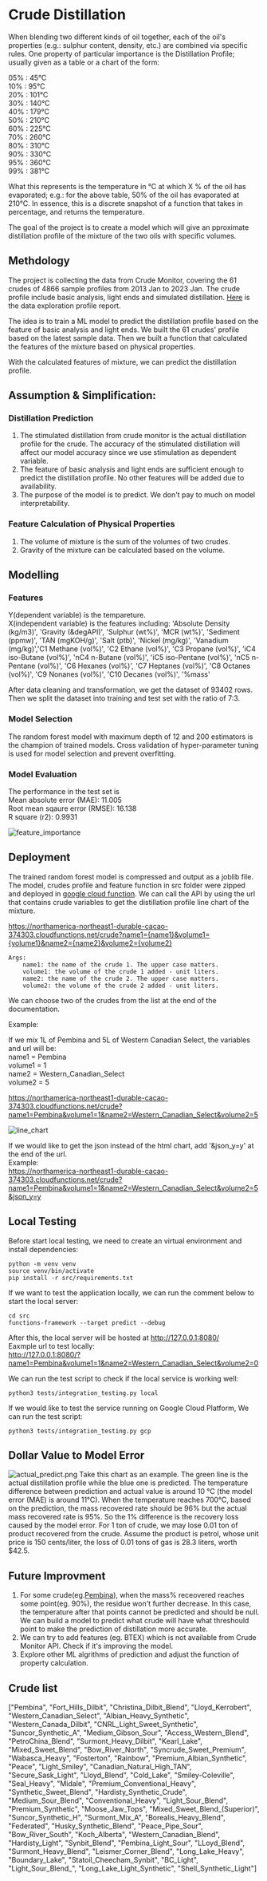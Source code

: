 # Crude Distillation

When blending two different kinds of oil together, each of the oil's properties (e.g.: sulphur content, density, etc.) are combined via specific rules. One property of particular importance is the Distillation Profile; usually given as a table or a chart of the form:

05% : 45°C \
10% : 95°C \
20% : 101°C \
30% : 140°C \
40% : 179°C \
50% : 210°C \
60% : 225°C \
70% : 260°C \
80% : 310°C \
90% : 330°C \
95% : 360°C \
99% : 381°C

What this represents is the temperature in °C at which X % of the oil has evaporated; e.g.: for the above table, 50% of the oil has evaporated at 210°C.
In essence, this is a discrete snapshot of a function that takes in percentage, and returns the temperature.

The goal of the project is to create a model which will give an pproximate distillation profile of the mixture of the two oils with specific volumes.

## Methdology

The project is collecting the data from Crude Monitor, covering the 61 crudes of 4866 sample profiles from 2013 Jan to 2023 Jan. The crude profile include basic analysis, light ends and simulated distillation. [Here](https://github.com/fanchen0227/crude-distillation/blob/develop/docs/pandas_profiling_report.pdf) is the data exploration profile report.

The idea is to train a ML model to predict the distillation profile based on the feature of basic analysis and light ends. We built the 61 crudes' profile based on the latest sample data. Then we built a function that calculated the features of the mixture based on physical properties. 

With the calculated features of mixture, we can predict the distillation profile. 

## Assumption & Simplification:
### Distillation Prediction
1. The stimulated distillation from crude monitor is the actual distillation profile for the crude. The accuracy of the stimulated distillation will affect our model accuracy since we use stimulation as dependent variable.
2. The feature of basic analysis and light ends are sufficient enough to predict the distillation profile. No other features will be added due to availability. 
3. The purpose of the model is to predict. We don't pay to much on model interpretability.
### Feature Calculation of Physical Properties
1. The volume of mixture is the sum of the volumes of two crudes. 
2. Gravity of the mixture can be calculated based on the volume.

## Modelling

### Features
Y(dependent variable) is the tempareture. \
X(independent variable) is the features including: 'Absolute Density (kg/m3)', 'Gravity (&degAPI)', 'Sulphur (wt%)', 'MCR (wt%)', 'Sediment (ppmw)', 'TAN (mgKOH/g)', 'Salt (ptb)', 'Nickel (mg/kg)', 'Vanadium (mg/kg)','C1 Methane (vol%)', 'C2 Ethane (vol%)', 'C3 Propane (vol%)', 'iC4 iso-Butane (vol%)', 'nC4 n-Butane (vol%)',
 'iC5 iso-Pentane (vol%)', 'nC5 n-Pentane (vol%)', 'C6 Hexanes (vol%)', 'C7 Heptanes (vol%)', 'C8 Octanes (vol%)', 'C9 Nonanes (vol%)', 'C10 Decanes (vol%)', '%mass'

After data cleaning and transformation, we get the dataset of 93402 rows. Then we split the dataset into training and test set with the ratio of 7:3.

### Model Selection
The random forest model with maximum depth of 12 and 200 estimators is the champion of trained models. Cross validation of hyper-parameter tuning is used for model selection and prevent overfitting. 

### Model Evaluation
The performance in the test set is \
Mean absolute error (MAE): 11.005 \
Root mean sqaure error (RMSE): 16.138 \
R square (r2): 0.9931

![feature_importance](docs/images/feature.png)

## Deployment

The trained random forest model is compressed and output as a joblib file. The model, crudes profile and feature function in src folder were zipped and deployed in [google cloud function](https://cloud.google.com/functions). We can call the API by using the url that contains crude variables to get the distillation profile line chart of the mixture.

https://northamerica-northeast1-durable-cacao-374303.cloudfunctions.net/crude?name1={name1}&volume1={volume1}&name2={name2}&volume2={volume2}
    
    Args:
        name1: the name of the crude 1. The upper case matters.
        volume1: the volume of the crude 1 added - unit liters.
        name2: the name of the crude 2. The upper case matters.
        volume2: the volume of the crude 2 added - unit liters.

We can choose two of the crudes from the list at the end of the documentation.

Example:

If we mix 1L of Pembina and 5L of Western Canadian Select, the variables and url will be: \
name1 = Pembina \
volume1 = 1 \
name2 = Western_Canadian_Select \
volume2 = 5

https://northamerica-northeast1-durable-cacao-374303.cloudfunctions.net/crude?name1=Pembina&volume1=1&name2=Western_Canadian_Select&volume2=5

![line_chart](docs/images/line_chart.png)

If we would like to get the json instead of the html chart, add '&json_y=y' at the end of the url. \
Example: \
https://northamerica-northeast1-durable-cacao-374303.cloudfunctions.net/crude?name1=Pembina&volume1=1&name2=Western_Canadian_Select&volume2=5&json_y=y


## Local Testing
Before start local testing, we need to create an virtual environment and install dependencies:
```shell
python -m venv venv
source venv/bin/activate
pip install -r src/requirements.txt
```

If we want to test the application locally, we can run the comment below to start the local server:
```
cd src
functions-framework --target predict --debug
```
After this, the local server will be hosted at http://127.0.0.1:8080/ \
Eaxmple url to test locally: \
http://127.0.0.1:8080/?name1=Pembina&volume1=1&name2=Western_Canadian_Select&volume2=0

We can run the test script to check if the local service is working well:
```
python3 tests/integration_testing.py local
```

If we would like to test the service running on Google Cloud Platform, We can run the test script:
```
python3 tests/integration_testing.py gcp
```

## Dollar Value to Model Error
![actual_predict.png](docs/images/actual_predict.png)
Take this chart as an example. The green line is the actual distillation profile while the blue one is predicted. The temperature difference between prediction and actual value is around 10 °C (the model error (MAE) is around 11°C). When the temperature reaches 700°C, based on the prediction, the mass recovered rate should be 96% but the actual mass recovered rate is 95%. So the 1% difference is the recovery loss caused by the model error.  For 1 ton of crude, we may lose 0.01 ton of product recovered from the crude. Assume the product is petrol, whose unit price is 150 cents/liter, the loss of 0.01 tons of gas is 28.3 liters, worth $42.5. 

## Future Improvment
1. For some crude(eg.[Pembina](https://crudemonitor.ca/crudes/crude.php?acr=P)), when the mass% receovered reaches some point(eg. 90%), the residue won't further decrease. In this case, the temperature after that points cannot be predicted and should be null. We can build a model to predict what crude will have what threshould point to make the prediction of distillation more accurate. 
2. We can try to add features (eg. BTEX) which is not available from Crude Monitor API. Check if it's improving the model. 
3. Explore other ML algrithms of prediction and adjust the function of property calculation.

## Crude list
["Pembina", "Fort_Hills_Dilbit", "Christina_Dilbit_Blend", "Lloyd_Kerrobert", "Western_Canadian_Select", "Albian_Heavy_Synthetic", "Western_Canada_Dilbit", "CNRL_Light_Sweet_Synthetic", "Suncor_Synthetic_A", "Medium_Gibson_Sour", "Access_Western_Blend", "PetroChina_Blend", "Surmont_Heavy_Dilbit", "Kearl_Lake", "Mixed_Sweet_Blend", "Bow_River_North", "Syncrude_Sweet_Premium", "Wabasca_Heavy", "Fosterton", "Rainbow", "Premium_Albian_Synthetic", "Peace", "Light_Smiley", "Canadian_Natural_High_TAN", "Secure_Sask_Light", "Lloyd_Blend", "Cold_Lake", "Smiley-Coleville", "Seal_Heavy", "Midale", "Premium_Conventional_Heavy", "Synthetic_Sweet_Blend", "Hardisty_Synthetic_Crude", "Medium_Sour_Blend", "Conventional_Heavy", "Light_Sour_Blend", "Premium_Synthetic", "Moose_Jaw_Tops", "Mixed_Sweet_Blend_(Superior)", "Suncor_Synthetic_H", "Surmont_Mix_A", "Borealis_Heavy_Blend", "Federated", "Husky_Synthetic_Blend", "Peace_Pipe_Sour", "Bow_River_South", "Koch_Alberta", "Western_Canadian_Blend", "Hardisty_Light", "Synbit_Blend", "Pembina_Light_Sour", "LLoyd_Blend", "Surmont_Heavy_Blend", "Leismer_Corner_Blend", "Long_Lake_Heavy", "Boundary_Lake", "Statoil_Cheecham_Synbit", "BC_Light", "Light_Sour_Blend_", "Long_Lake_Light_Synthetic", "Shell_Synthetic_Light"]